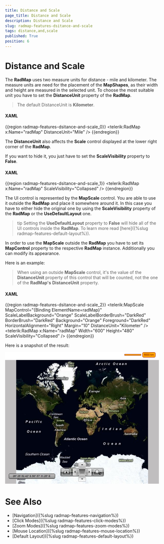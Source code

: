 ```yaml
---
title: Distance and Scale
page_title: Distance and Scale
description: Distance and Scale
slug: radmap-features-dsitance-and-scale
tags: distance,and,scale
published: True
position: 6
---
```


# Distance and Scale

The __RadMap__ uses two measure units for distance - mile and kilometer. The measure units are need for the placement of the __MapShapes__, as their width and height are measured in the selected unit. To choose the most suitable unit you have to set the __DistanceUnit__ property of the __RadMap__.        

>The default DistanceUnit is __Kilometer__.          

#### __XAML__
{{region radmap-features-dsitance-and-scale_0}}
	<telerik:RadMap x:Name="radMap"
	                DistanceUnit="Mile" />
{{endregion}}

The __DistanceUnit__ also affects the __Scale__ control displayed at the lower right corner of the __RadMap__.       

If you want to hide it, you just have to set the __ScaleVisibility__ property to __False__.        

#### __XAML__
{{region radmap-features-dsitance-and-scale_1}}
	<telerik:RadMap x:Name="radMap"
	                ScaleVisibility="Collapsed" />
{{endregion}}

The UI control is represented by the __MapScale__ control. You are able to use it outside the __RadMap__ and place it somewhere around it. In this case you have to either hide the original one by using the __ScaleVisibility__ property of the __RadMap__ or the __UseDefaultLayout__ one.        

>tip Setting the __UseDefaultLayout__ property to __False__ will hide all of the UI controls inside the __RadMap__. To learn more read [here]({%slug radmap-features-default-layout%}).        

In order to use the __MapScale__ outside the __RadMap__ you have to set its __MapControl__ property to the respective __RadMap__ instance. Additionally you can modify its appearance. 

Here is an example:        

>When using an outside __MapScale__ control, it's the value of the __DistanceUnit__ property of this control that will be counted, not the one of the __RadMap's__ __DistanceUnit__ property.          

#### __XAML__
{{region radmap-features-dsitance-and-scale_2}}
	<StackPanel>
	    <telerik:MapScale MapControl="{Binding ElementName=radMap}"
	                        ScaleLabelBackground="Orange"
	                        ScaleLabelBorderBrush="DarkRed"
	                        BorderBrush="DarkRed"
	                        Background="Orange"
	                        Foreground="DarkRed"
	                        HorizontalAlignment="Right"
	                        Margin="10"
	                        DistanceUnit="Kilometer" />
	    <telerik:RadMap x:Name="radMap"
	                    Width="600"
	                    Height="480"
	                    ScaleVisibility="Collapsed" />
	</StackPanel>
{{endregion}}

Here is a snapshot of the result:

![](images/RadMap_Features_DistancAndScale_01.png)

# See Also
 * [Navigation]({%slug radmap-features-navigation%})
 * [Click Modes]({%slug radmap-features-click-modes%})
 * [Zoom Modes]({%slug radmap-features-zoom-modes%})
 * [Mouse Location]({%slug radmap-features-mouse-location%})
 * [Default Layout]({%slug radmap-features-default-layout%})